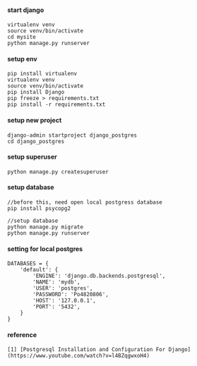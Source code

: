 #### start django   
    virtualenv venv        
    source venv/bin/activate          
    cd mysite          
    python manage.py runserver        

#### setup env  
    pip install virtualenv     
    virtualenv venv     
    source venv/bin/activate   
    pip install Django        
    pip freeze > requirements.txt    
    pip install -r requirements.txt      

#### setup new project
    django-admin startproject django_postgres     
    cd django_postgres    

#### setup superuser
    python manage.py createsuperuser        
  
#### setup database
    //before this, need open local postgress database
    pip install psycopg2

    //setup database       
    python manage.py migrate           
    python manage.py runserver     

#### setting for local postgres
    DATABASES = {
        'default': {
            'ENGINE': 'django.db.backends.postgresql',
            'NAME': 'mydb',
            'USER': 'postgres',
            'PASSWORD': 'Po4820806',
            'HOST': '127.0.0.1',
            'PORT': '5432',
        }
    }

#### reference
    [1] [Postgresql Installation and Configuration For Django](https://www.youtube.com/watch?v=l4BZqgwxoH4)
